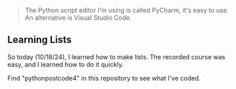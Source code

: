 > The Python script editor I'm using is called PyCharm, it's easy to use. An alternative is Visual Studio Code.
## Learning Lists
 So today (10/18/24), I learned how to make lists. The recorded course was easy, and I learned how to do it quickly.

Find "pythonpostcode4" in this repository to see what I've coded.
